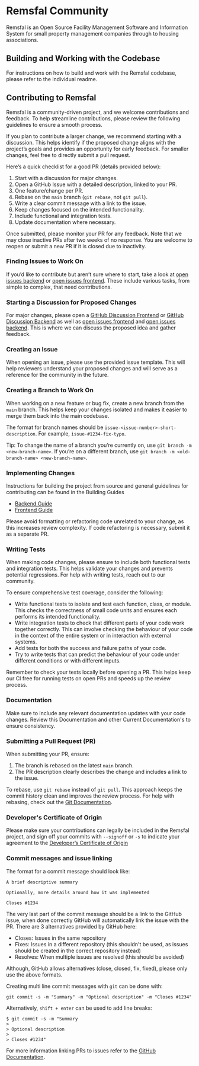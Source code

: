 # Remsfal Community

Remsfal is an Open Source Facility Management Software and Information System for small property management companies through to housing associations.

## Building and Working with the Codebase

For instructions on how to build and work with the Remsfal codebase, please refer to the individual readme.

## Contributing to Remsfal

Remsfal is a community-driven project, and we welcome contributions and feedback. To help streamline contributions, please review the following guidelines to ensure a smooth process.

If you plan to contribute a larger change, we recommend starting with a discussion. This helps identify if the proposed change aligns with the project’s goals and provides an opportunity for early feedback. For smaller changes, feel free to directly submit a pull request.

Here’s a quick checklist for a good PR (details provided below):

1. Start with a discussion for major changes.
2. Open a GitHub Issue with a detailed description, linked to your PR.
3. One feature/change per PR.
4. Rebase on the `main` branch (`git rebase`, not `git pull`).
5. Write a clear commit message with a link to the issue.
6. Keep changes focused on the intended functionality.
7. Include functional and integration tests.
8. Update documentation where necessary.

Once submitted, please monitor your PR for any feedback. Note that we may close inactive PRs after two weeks of no response. You are welcome to reopen or submit a new PR if it is closed due to inactivity.

### Finding Issues to Work On

If you’d like to contribute but aren’t sure where to start, take a look at [open issues backend](https://github.com/remsfal/remsfal-backend/issues) or [open issues frontend](https://github.com/remsfal/remsfal-frontend/issues). These include various tasks, from simple to complex, that need contributions.

### Starting a Discussion for Proposed Changes

For major changes, please open a [GitHub Discussion Frontend](https://github.com/remsfal/remsfal-frontend/discussions) or [GitHub Discussion Backend](https://github.com/remsfal/remsfal-backend/discussions) as well as [open issues frontend](https://github.com/remsfal/remsfal-frontend/issues) and [open issues backend](https://github.com/remsfal/remsfal-backend/issues). This is where we can discuss the proposed idea and gather feedback.

### Creating an Issue

When opening an issue, please use the provided issue template. This will help reviewers understand your proposed changes and will serve as a reference for the community in the future.

### Creating a Branch to Work On

When working on a new feature or bug fix, create a new branch from the `main` branch. This helps keep your changes isolated and makes it easier to merge them back into the main codebase.

The format for branch names should be `issue-<issue-number>-short-description`. For example, `issue-#1234-fix-typo`.

Tip: To change the name of a branch you’re currently on, use `git branch -m <new-branch-name>`. If you’re on a different branch, use `git branch -m <old-branch-name> <new-branch-name>`.

### Implementing Changes

Instructions for building the project from source and general guidelines for contributing can be found in the Building Guides
- [Backend Guide](https://github.com/remsfal/remsfal-backend/blob/main/README.md)
- [Frontend Guide](https://github.com/remsfal/remsfal-backend/blob/main/README.md)

Please avoid formatting or refactoring code unrelated to your change, as this increases review complexity. If code refactoring is necessary, submit it as a separate PR.

### Writing Tests
When making code changes, please ensure to include both functional tests and integration tests. This helps validate your changes and prevents potential regressions. For help with writing tests, reach out to our community.

To ensure comprehensive test coverage, consider the following:

* Write functional tests to isolate and test each function, class, or module. This checks the correctness of small code units and ensures each performs its intended functionality.
* Write integration tests to check that different parts of your code work together correctly. This can involve checking the behaviour of your code in the context of the entire system or in interaction with external systems.
* Add tests for both the success and failure paths of your code.
* Try to write tests that can predict the behaviour of your code under different conditions or with different inputs.

Remember to check your tests locally before opening a PR. This helps keep our CI free for running tests on open PRs and speeds up the review process.

### Documentation

Make sure to include any relevant documentation updates with your code changes. Review this Documentation and other Current Documentation's to ensure consistency.

### Submitting a Pull Request (PR)

When submitting your PR, ensure:

1. The branch is rebased on the latest `main` branch.
2. The PR description clearly describes the change and includes a link to the issue.

To rebase, use `git rebase` instead of `git pull`. This approach keeps the commit history clean and improves the review process. For help with rebasing, check out the [Git Documentation](https://git-scm.com/book/en/v2/Git-Branching-Rebasing).

### Developer's Certificate of Origin

Please make sure your contributions can legally be included in the Remsfal project, and sign off your commits with `--signoff` or `-s` to indicate your agreement to the [Developer’s Certificate of Origin](https://developercertificate.org/)

### Commit messages and issue linking

The format for a commit message should look like:

```
A brief descriptive summary

Optionally, more details around how it was implemented

Closes #1234
``` 

The very last part of the commit message should be a link to the GitHub issue, when done correctly GitHub will automatically link the issue with the PR. There are 3 alternatives provided by GitHub here:

* Closes: Issues in the same repository
* Fixes: Issues in a different repository (this shouldn't be used, as issues should be created in the correct repository instead)
* Resolves: When multiple issues are resolved (this should be avoided)

Although, GitHub allows alternatives (close, closed, fix, fixed), please only use the above formats.

Creating multi line commit messages with `git` can be done with:

```
git commit -s -m "Summary" -m "Optional description" -m "Closes #1234"
```

Alternatively, `shift + enter` can be used to add line breaks:

```
$ git commit -s -m "Summary
> 
> Optional description
> 
> Closes #1234"
```

For more information linking PRs to issues refer to the [GitHub Documentation](https://docs.github.com/en/issues/tracking-your-work-with-issues/linking-a-pull-request-to-an-issue).


